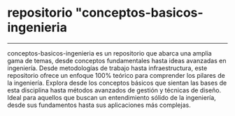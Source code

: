 # repositorio "conceptos-basicos-ingenieria

---

conceptos-basicos-ingenieria es un repositorio que abarca una amplia gama de temas, desde conceptos fundamentales hasta ideas avanzadas en ingeniería. Desde metodologías de trabajo hasta infraestructura, este repositorio ofrece un enfoque 100% teórico para comprender los pilares de la ingeniería. Explora desde los conceptos básicos que sientan las bases de esta disciplina hasta métodos avanzados de gestión y técnicas de diseño. Ideal para aquellos que buscan un entendimiento sólido de la ingeniería, desde sus fundamentos hasta sus aplicaciones más complejas.